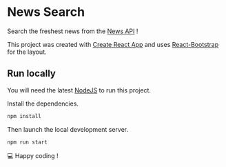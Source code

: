 # News Search

Search the freshest news from the [News API](https://newsapi.org/) !

This project was created with [Create React App](https://github.com/facebook/create-react-app) and uses [React-Bootstrap](https://react-bootstrap.netlify.com) for the layout.

## Run locally

You will need the latest [NodeJS](https://nodejs.org/en/) to run this project.

Install the dependencies.

```bash
npm install
```

Then launch the local development server.

```bash
npm run start
```

💻 Happy coding !
